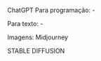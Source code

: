 ChatGPT
  Para programação:
    - 
    
  Para texto:
    - 
  
Imagens:
  Midjourney
 
  STABLE DIFFUSION
